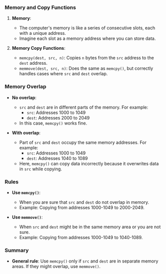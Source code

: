 ### Memory and Copy Functions

1. **Memory**:
   - The computer's memory is like a series of consecutive slots, each with a unique address.
   - Imagine each slot as a memory address where you can store data.

2. **Memory Copy Functions**:
   - `memcpy(dest, src, n)`: Copies `n` bytes from the `src` address to the `dest` address.
   - `memmove(dest, src, n)`: Does the same as `memcpy()`, but correctly handles cases where `src` and `dest` overlap.

### Memory Overlap

- **No overlap**:
  - `src` and `dest` are in different parts of the memory. For example:
    - `src`: Addresses 1000 to 1049
    - `dest`: Addresses 2000 to 2049
  - In this case, `memcpy()` works fine.

- **With overlap**:
  - Part of `src` and `dest` occupy the same memory addresses. For example:
    - `src`: Addresses 1000 to 1049
    - `dest`: Addresses 1040 to 1089
  - Here, `memcpy()` can copy data incorrectly because it overwrites data in `src` while copying.

### Rules

- **Use `memcpy()`**:
  - When you are sure that `src` and `dest` do not overlap in memory.
  - Example: Copying from addresses 1000-1049 to 2000-2049.

- **Use `memmove()`**:
  - When `src` and `dest` might be in the same memory area or you are not sure.
  - Example: Copying from addresses 1000-1049 to 1040-1089.

### Summary
- **General rule**: Use `memcpy()` only if `src` and `dest` are in separate memory areas. If they might overlap, use `memmove()`.
